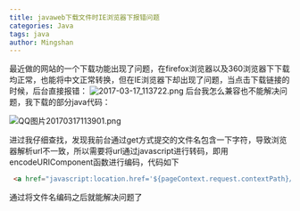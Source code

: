 ```yaml
---
title: javaweb下载文件时IE浏览器下报错问题
categories: Java
tags: java
author: Mingshan
---
```

最近做的网站的一个下载功能出现了问题，在firefox浏览器以及360浏览器下下载均正常，也能将中文正常转换，但在IE浏览器下却出现了问题，当点击下载链接的时候，后台直接报错：
![2017-03-17_113722.png][1]
后台我怎么兼容也不能解决问题，我下载的部分java代码：

![QQ图片20170317113901.png][2]

  [1]: http://www.mingzhiwen.cn/usr/uploads/2017/03/1999726111.png
  [2]: http://www.mingzhiwen.cn/usr/uploads/2017/03/95431087.png
进过我仔细查找，发现我前台通过get方式提交的文件名包含一下字符，导致浏览器解析url不一致，所以需要将url通过javascript进行转码，即用encodeURIComponent函数进行编码，代码如下


```html
 <a href="javascript:location.href='${pageContext.request.contextPath}/download.do?realname='+encodeURIComponent('${file_list.real_name}')+'&filename='+encodeURIComponent('${file_list.file_name}');" class="file-name">${file_list.file_name}</a>

 ```
通过将文件名编码之后就能解决问题了
